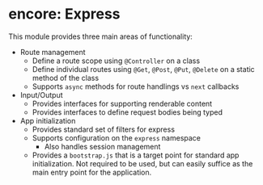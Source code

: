 encore: Express
===

This module provides three main areas of functionality:

   - Route management 
      - Define a route scope using `@Controller` on a class
      - Define individual routes using `@Get`, `@Post`, `@Put`, `@Delete` on a static method of the class
      - Supports `async` methods for route handlings vs `next` callbacks
   - Input/Output
      - Provides interfaces for supporting renderable content
      - Provides interfaces to define request bodies being typed
   - App initialization
      - Provides standard set of filters for express
      - Supports configuration on the `express` namespace
         - Also handles session management
      - Provides a `bootstrap.js` that is a target point for standard app initialization.
        Not required to be used, but can easily suffice as the main entry point for the
        application.